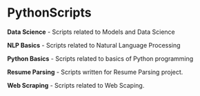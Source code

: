 # PythonScripts

**Data Science** - Scripts related to Models and Data Science

**NLP Basics** - Scripts related to Natural Language Processing

**Python Basics** - Scripts related to basics of Python programming

**Resume Parsing** - Scripts written for Resume Parsing project. 

**Web Scraping** - Scripts related to Web Scaping.  
